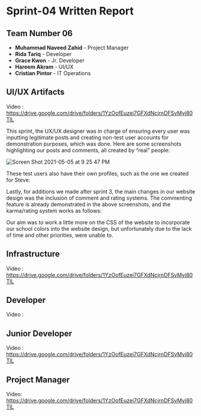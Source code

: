 # Sprint-04 Written Report

## Team Number 06

* **Muhammad Naveed Zahid** - Project Manager
* **Rida Tariq** - Developer
* **Grace Kwon** - Jr. Developer
* **Hareem Akram** - UI/UX
* **Cristian Pintor** - IT Operations

## UI/UX Artifacts
Video : https://drive.google.com/drive/folders/1YzOofEuzei7GFXdNcjrnDFSvMyi80TlL

This sprint, the UX/UX designer was in charge of ensuring every user was inputting legitimate posts and creating non-test user accounts for demonstration purposes, which was done. Here are some screenshots highlighting our posts and comments, all created by “real” people:



![Screen Shot 2021-05-05 at 9 25 47 PM](https://user-images.githubusercontent.com/59890820/117272819-2dc57080-ae21-11eb-8e09-ecba9e943556.png)





These test users also have their own profiles, such as the one we created for Steve:


Lastly, for additions we made after sprint 3, the main changes in our website design was the inclusion of comment and rating systems. The commenting feature is already demonstrated in the above screenshots, and the karma/rating system works as follows:


Our aim was to work a little more on the CSS of the website to incorporate our school colors into the website design, but unfortunately due to the lack of time and other priorities, were unable to.



## Infrastructure

Video : https://drive.google.com/drive/folders/1YzOofEuzei7GFXdNcjrnDFSvMyi80TlL



## Developer
Video :



## Junior Developer
Video : https://drive.google.com/drive/folders/1YzOofEuzei7GFXdNcjrnDFSvMyi80TlL


## Project Manager
Video: https://drive.google.com/drive/folders/1YzOofEuzei7GFXdNcjrnDFSvMyi80TlL
